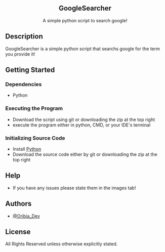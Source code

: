 <p align="center">
 <h2 align="center">GoogleSearcher</h2>
 <p align="center">A simple python script to search google! </p>
</p>

## Description

GoogleSearcher is a simple python script that searchs google for the term you provide it!

## Getting Started

### Dependencies

* Python 

### Executing the Program
* Download the script using git or downloading the zip at the top right
* execute the program either in python, CMD, or your IDE's terminal

### Initializing Source Code
* Install [Python](https://www.python.org/)
* Download the source code either by git or downloading the zip at the top right

## Help

* If you have any issues please state them in the images tab!

## Authors

* [@Oribia_Dev](https://twitter.com/Oribia_Dev)

## License

All Rights Reserved unless otherwise explicitly stated.
